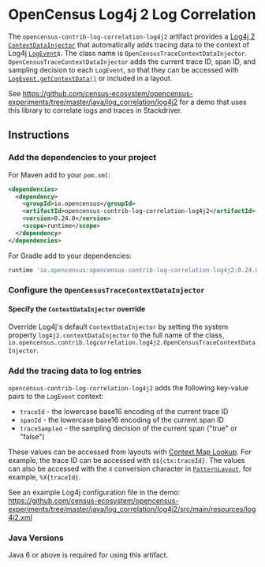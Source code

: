 # OpenCensus Log4j 2 Log Correlation

The `opencensus-contrib-log-correlation-log4j2` artifact provides a
[Log4j 2](https://logging.apache.org/log4j/2.x/)
[`ContextDataInjector`](https://logging.apache.org/log4j/2.x/manual/extending.html#Custom_ContextDataInjector)
that automatically adds tracing data to the context of Log4j
[`LogEvent`](https://logging.apache.org/log4j/2.x/log4j-core/apidocs/org/apache/logging/log4j/core/LogEvent.html)s.
The class name is
`OpenCensusTraceContextDataInjector`. `OpenCensusTraceContextDataInjector` adds the current trace
ID, span ID, and sampling decision to each `LogEvent`, so that they can be accessed with
[`LogEvent.getContextData()`](https://logging.apache.org/log4j/2.x/log4j-core/apidocs/org/apache/logging/log4j/core/LogEvent.html#getContextData())
or included in a layout.

See
https://github.com/census-ecosystem/opencensus-experiments/tree/master/java/log_correlation/log4j2
for a demo that uses this library to correlate logs and traces in Stackdriver.

## Instructions

### Add the dependencies to your project

For Maven add to your `pom.xml`:
```xml
<dependencies>
  <dependency>
    <groupId>io.opencensus</groupId>
    <artifactId>opencensus-contrib-log-correlation-log4j2</artifactId>
    <version>0.24.0</version>
    <scope>runtime</scope>
  </dependency>
</dependencies>
```

For Gradle add to your dependencies:
```groovy
runtime 'io.opencensus:opencensus-contrib-log-correlation-log4j2:0.24.0'
```

### Configure the `OpenCensusTraceContextDataInjector`

#### Specify the `ContextDataInjector` override

Override Log4j's default `ContextDataInjector` by setting the system property
`log4j2.contextDataInjector` to the full name of the class,
`io.opencensus.contrib.logcorrelation.log4j2.OpenCensusTraceContextDataInjector`.

### Add the tracing data to log entries

`opencensus-contrib-log-correlation-log4j2` adds the following key-value pairs to the `LogEvent`
context:

* `traceId` - the lowercase base16 encoding of the current trace ID
* `spanId` - the lowercase base16 encoding of the current span ID
* `traceSampled` - the sampling decision of the current span ("true" or "false")

These values can be accessed from layouts with
[Context Map Lookup](http://logging.apache.org/log4j/2.x/manual/lookups.html#ContextMapLookup).  For
example, the trace ID can be accessed with `$${ctx:traceId}`.  The values can also be accessed with
the `X` conversion character in
[`PatternLayout`](http://logging.apache.org/log4j/2.x/manual/layouts.html#PatternLayout), for
example, `%X{traceId}`.

See an example Log4j configuration file in the demo:
https://github.com/census-ecosystem/opencensus-experiments/tree/master/java/log_correlation/log4j2/src/main/resources/log4j2.xml

### Java Versions

Java 6 or above is required for using this artifact.
